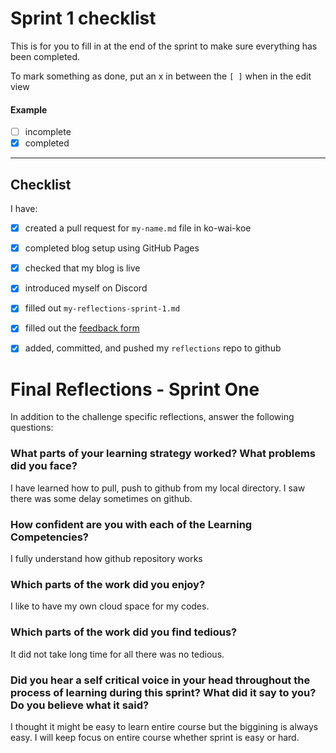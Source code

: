 # Sprint 1 checklist

This is for you to fill in at the end of the sprint to make sure everything has been completed.

To mark something as done, put an x in between the `[ ]` when in the edit view

#### Example
- [ ] incomplete
- [x] completed

---

## Checklist
I have:
- [x] created a pull request for `my-name.md` file in ko-wai-koe
- [x] completed blog setup using GitHub Pages 
- [x] checked that my blog is live
- [x] introduced myself on Discord
- [x] filled out `my-reflections-sprint-1.md`
- [x] filled out the [feedback form](https://docs.google.com/forms/d/e/1FAIpQLSf-V89vyeUWJjQzDAk6bVlP2kyZAFx_3wBtiWTl3J54_QVodQ/viewform)
- [x] added, committed, and pushed my `reflections` repo to github


# Final Reflections - Sprint One 

In addition to the challenge specific reflections, answer the following questions:

### What parts of your learning strategy worked? What problems did you face?
I have learned how to pull, push to github from my local directory. 
I saw there was some delay sometimes on github.

### How confident are you with each of the Learning Competencies?
I fully understand how github repository works


### Which parts of the work did you enjoy?
I like to have my own cloud space for my codes.


### Which parts of the work did you find tedious?
It did not take long time for all there was no tedious.


### Did you hear a self critical voice in your head throughout the process of learning during this sprint? What did it say to you? Do you believe what it said?
I thought it might be easy to learn entire course but the biggining is always easy. I will keep focus on entire course whether sprint is easy or hard.

